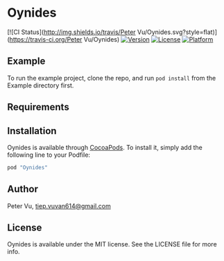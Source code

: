 # Oynides

[![CI Status](http://img.shields.io/travis/Peter Vu/Oynides.svg?style=flat)](https://travis-ci.org/Peter Vu/Oynides)
[![Version](https://img.shields.io/cocoapods/v/Oynides.svg?style=flat)](http://cocoapods.org/pods/Oynides)
[![License](https://img.shields.io/cocoapods/l/Oynides.svg?style=flat)](http://cocoapods.org/pods/Oynides)
[![Platform](https://img.shields.io/cocoapods/p/Oynides.svg?style=flat)](http://cocoapods.org/pods/Oynides)

## Example

To run the example project, clone the repo, and run `pod install` from the Example directory first.

## Requirements

## Installation

Oynides is available through [CocoaPods](http://cocoapods.org). To install
it, simply add the following line to your Podfile:

```ruby
pod "Oynides"
```

## Author

Peter Vu, tiep.vuvan614@gmail.com

## License

Oynides is available under the MIT license. See the LICENSE file for more info.
